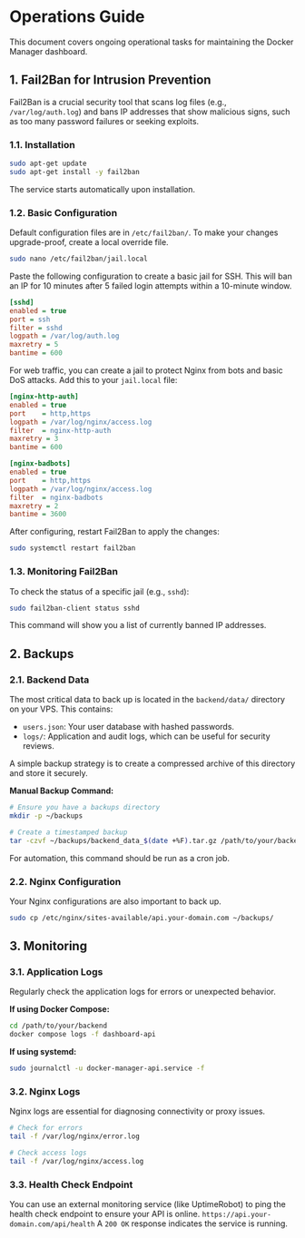 # Operations Guide

This document covers ongoing operational tasks for maintaining the Docker Manager dashboard.

## 1. Fail2Ban for Intrusion Prevention

Fail2Ban is a crucial security tool that scans log files (e.g., `/var/log/auth.log`) and bans IP addresses that show malicious signs, such as too many password failures or seeking exploits.

### 1.1. Installation

```bash
sudo apt-get update
sudo apt-get install -y fail2ban
```
The service starts automatically upon installation.

### 1.2. Basic Configuration

Default configuration files are in `/etc/fail2ban/`. To make your changes upgrade-proof, create a local override file.

```bash
sudo nano /etc/fail2ban/jail.local
```

Paste the following configuration to create a basic jail for SSH. This will ban an IP for 10 minutes after 5 failed login attempts within a 10-minute window.

```ini
[sshd]
enabled = true
port = ssh
filter = sshd
logpath = /var/log/auth.log
maxretry = 5
bantime = 600
```

For web traffic, you can create a jail to protect Nginx from bots and basic DoS attacks. Add this to your `jail.local` file:

```ini
[nginx-http-auth]
enabled = true
port    = http,https
logpath = /var/log/nginx/access.log
filter  = nginx-http-auth
maxretry = 3
bantime = 600

[nginx-badbots]
enabled = true
port    = http,https
logpath = /var/log/nginx/access.log
filter  = nginx-badbots
maxretry = 2
bantime = 3600
```

After configuring, restart Fail2Ban to apply the changes:
```bash
sudo systemctl restart fail2ban
```

### 1.3. Monitoring Fail2Ban

To check the status of a specific jail (e.g., `sshd`):
```bash
sudo fail2ban-client status sshd
```
This command will show you a list of currently banned IP addresses.

## 2. Backups

### 2.1. Backend Data

The most critical data to back up is located in the `backend/data/` directory on your VPS. This contains:
- `users.json`: Your user database with hashed passwords.
- `logs/`: Application and audit logs, which can be useful for security reviews.

A simple backup strategy is to create a compressed archive of this directory and store it securely.

**Manual Backup Command:**
```bash
# Ensure you have a backups directory
mkdir -p ~/backups

# Create a timestamped backup
tar -czvf ~/backups/backend_data_$(date +%F).tar.gz /path/to/your/backend/data
```
For automation, this command should be run as a cron job.

### 2.2. Nginx Configuration

Your Nginx configurations are also important to back up.
```bash
sudo cp /etc/nginx/sites-available/api.your-domain.com ~/backups/
```

## 3. Monitoring

### 3.1. Application Logs

Regularly check the application logs for errors or unexpected behavior.

**If using Docker Compose:**
```bash
cd /path/to/your/backend
docker compose logs -f dashboard-api
```

**If using systemd:**
```bash
sudo journalctl -u docker-manager-api.service -f
```

### 3.2. Nginx Logs

Nginx logs are essential for diagnosing connectivity or proxy issues.
```bash
# Check for errors
tail -f /var/log/nginx/error.log

# Check access logs
tail -f /var/log/nginx/access.log
```

### 3.3. Health Check Endpoint

You can use an external monitoring service (like UptimeRobot) to ping the health check endpoint to ensure your API is online.
`https://api.your-domain.com/api/health`
A `200 OK` response indicates the service is running.